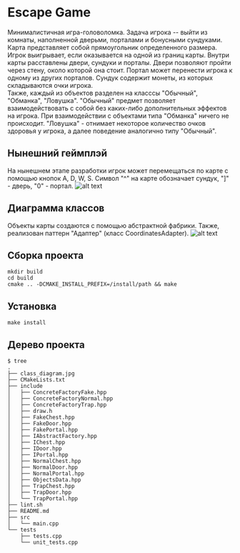 # Escape Game
Минималистичная игра-головоломка. Задача игрока -- выйти из комнаты, наполненной дверьми, порталами и бонусными сундуками.  
Карта представляет собой прямоугольник определенного размера. Игрок выигрывает, если оказывается на одной из границ карты. Внутри карты расставлены двери, сундуки и порталы. Двери позволяют пройти через стену, около которой она стоит. Портал может перенести игрока к одному из других порталов. Сундук содержит монеты, из которых складываются очки игрока.  
Также, каждый из объектов разделен на класссы "Обычный", "Обманка", "Ловушка". "Обычный" предмет позволяет взаимодействовать с собой без каких-либо дополнительных эффектов на игрока. При взаимодействии с объектами типа "Обманка" ничего не происходит. "Ловушка" - отнимает некоторое количество очков здоровья у игрока, а далее поведение аналогично типу "Обычный".

## Нынешний геймплэй
На нынешнем этапе разработки игрок может перемещаться по карте с помощью кнопок A, D, W, S. Символ "^" на карте обозначает сундук, "]" - дверь, "0" - портал.
![alt text](https://github.com/Khaymon/escape_game/blob/checkpoint_2/gameplay.gif)


## Диаграмма классов
Объекты карты создаются с помощью абстрактной фабрики. Также, реализован паттерн "Адаптер" (класс CoordinatesAdapter).
![alt text](https://github.com/Khaymon/escape_game/blob/checkpoint_2/class_diagram.jpg)

## Сборка проекта
```
mkdir build  
cd build  
cmake .. -DCMAKE_INSTALL_PREFIX=/install/path && make
```
## Установка
```
make install
```
## Дерево проекта
```
$ tree
.
├── class_diagram.jpg
├── CMakeLists.txt
├── include
│   ├── ConcreteFactoryFake.hpp
│   ├── ConcreteFactoryNormal.hpp
│   ├── ConcreteFactoryTrap.hpp
│   ├── draw.h
│   ├── FakeChest.hpp
│   ├── FakeDoor.hpp
│   ├── FakePortal.hpp
│   ├── IAbstractFactory.hpp
│   ├── IChest.hpp
│   ├── IDoor.hpp
│   ├── IPortal.hpp
│   ├── NormalChest.hpp
│   ├── NormalDoor.hpp
│   ├── NormalPortal.hpp
│   ├── ObjectsData.hpp
│   ├── TrapChest.hpp
│   ├── TrapDoor.hpp
│   └── TrapPortal.hpp
├── lint.sh
├── README.md
├── src
│   └── main.cpp
└── tests
    ├── tests.cpp
    └── unit_tests.cpp
```
